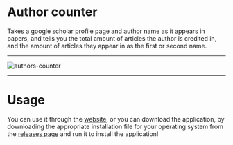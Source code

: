 # Author counter
Takes a google scholar profile page and author name as it appears in papers, and tells you the total amount of articles the author is credited in, and the amount of articles they appear in as the first or second name.

---

![authors-counter](https://github.com/user-attachments/assets/550c3016-9610-437e-bba5-e3eaf872b464)

---

# Usage
You can use it through the [website](https://author-counter.netlify.app/), or you can download the application, by downloading the appropriate installation file for your operating system from the [releases page](https://github.com/kristiyan-filipov/authors-counter/releases/) and run it to install the application!

